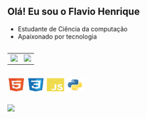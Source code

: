 ## Olá! Eu sou o Flavio Henrique

- Estudante de Ciência da computação
- Apaixonado por tecnologia
##
  
<table>
  <tr>
    <td>
      <picture>
        <source
          srcset="https://github-readme-stats.vercel.app/api?username=Henry-fh&show_icons=true&theme=dark"
          media="(prefers-color-scheme: dark)"
        />
        <source
          srcset="https://github-readme-stats.vercel.app/api?username=Henry-fh&show_icons=true"
          media="(prefers-color-scheme: light), (prefers-color-scheme: no-preference)"
        />
        <img src="https://github-readme-stats.vercel.app/api?username=Henry-fh&show_icons=true" />
      </picture>
    </td>
    <td>
      <a href="https://github.com/Henry-fh/github-readme-stats">
        <img src="https://github-readme-stats.vercel.app/api/top-langs/?username=Henry-fh&layout=donut&theme=dark" />
      </a>
    </td>
  </tr>
</table>

##

<div>
  <img align="center" alt="Henry-HTML" height="30" width="40" src="https://raw.githubusercontent.com/devicons/devicon/master/icons/html5/html5-original.svg">
  <img align="center" alt="Henry-CSS" height="30" width="40" src="https://raw.githubusercontent.com/devicons/devicon/master/icons/css3/css3-original.svg">
  <img align="center" alt="Henry-Js" height="30" width="40" src="https://raw.githubusercontent.com/devicons/devicon/master/icons/javascript/javascript-plain.svg">
  <img align="center" alt="Henry-Python" height="30" width="40" src="https://raw.githubusercontent.com/devicons/devicon/master/icons/python/python-original.svg">
</div>

##

<div>
  <a href="https://www.linkedin.com/in/flavio-henrique1" target="_blank"><img src="https://img.shields.io/badge/-LinkedIn-%230077B5?style=for-the-badge&logo=linkedin&logoColor=Dark" target="_blank"></a>
</div>

